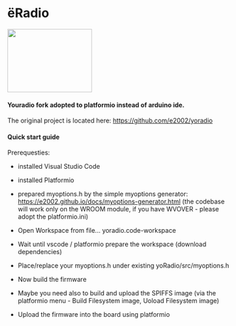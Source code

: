 # ёRadio
<img src="images/yologo.png" width="190" height="142">

#### Youradio fork adopted to platformio instead of arduino ide.

The original project is located here: https://github.com/e2002/yoradio

#### Quick start guide

Prerequesties:
- installed Visual Studio Code
- installed Platformio
- prepared myoptions.h by the simple myoptions generator: https://e2002.github.io/docs/myoptions-generator.html (the codebase will work only on the WROOM module, if you have WVOVER - please adopt the platformio.ini)

- Open Workspace from file... yoradio.code-workspace
- Wait until vscode / platformio prepare the workspace (download dependencies)
- Place/replace your myoptions.h under existing yoRadio/src/myoptions.h
- Now build the firmware
- Maybe you need also to build and upload the SPIFFS image (via the platformio menu - Build Filesystem image, Uoload Filesystem image)
- Upload the firmware into the board using platformio

